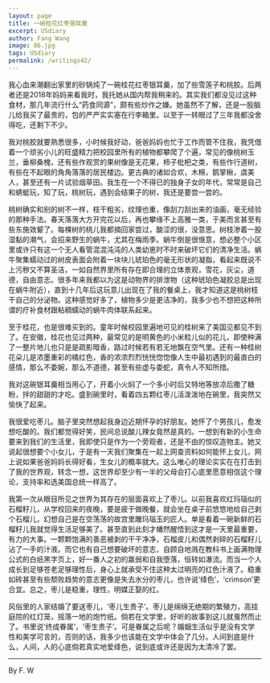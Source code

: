 ```yaml
---
layout: page
title: 一碗桂花红枣银耳羹
excerpt: USdiary
author: Fang Wang
image: 86.jpg
tags: USdiary
permalink: /writings42/
---
```

我心血来潮翻出家里的砂锅炖了一碗桂花红枣银耳羹，加了些雪莲子和桃胶。后两者还是2018年妈妈来看我时，我托她从国内帮我稍来的。其实我们都没见过这种食材，那几年流行什么“药食同源”，颇有些炒作之嫌。她虽然不了解，还是一股脑儿给我买了最贵的，包的严严实实塞在行李箱里。以至于一转眼过了三年我都没舍得吃，还剩下不少。

我对桃胶就要熟悉很多，小时候我好动，爸爸妈妈也忙于工作而管不住我，我凭借着一个顽劣小儿的旺盛精力把校园里所有的植物都攀爬了个遍，常见的像桃树玉兰，垂柳桑槐，还有些作观赏的果树像是无花果，柿子枇杷之类，有些作行道树，有些在不起眼的角角落落的居民楼边。更古典的诸如合欢，木棉，鹅掌楸，虞美人，甚至还有一片试验烟草田。我生在一个不得已的独身子女的年代，常常是自己和蜻蜓玩，知了玩，桃树玩，遇到会结果子的树，我还是要尝一尝的。

桃树确实和别的树不一样，枝干粗劣，纹理也重，像刮刀刮出来的油画，毫无经验的那种手法。春天落落大方开完花以后，再也攀缘不上高雅一类，于美而言甚至有些东施效颦了。每棵树的桃儿我都摘回家尝过，酸涩的很，没意思。树枝渗着一股湿黏的潮气，会招来野生的蜗牛，尤其在梅雨季。蜗牛倒是很惬意，想必整个小区里或许只有这一个无人看管混混沌沌的人类幼崽时不时来破坏它们的清净生活。蜗牛聚集蠕动过的树皮表面会附着一块块儿琥珀色的毫无形状的凝脂，看起来既说不上污秽又不算圣洁，一如自然界里所有存在即合理的立体景观，雪花，灰尘，道德，自由意志。很多年来我都以为这是动物界的排泄物（这种琥珀色凝胶总是出现在蜗牛附近），直到十几年后这玩意儿出现在了我的餐桌上，我才知道这是桃树枝干自己的分泌物。这种感觉好多了，植物多少是更洁净的，我多少也不想把这种所谓的疗补食材跟粘稠蠕动的蜗牛肉体联系起来。

至于桂花，也是很难买到的。童年时候校园里遍地可见的桂树来了美国见都见不到了。在安徽，桂花也见过两种，最常见的是明黄色的小米粒儿似的花儿，即使种满了一整片地儿也只是是疏影暗香，路过时候若有若无地飘在空气里。还有一种桂树花朵儿是浓墨重彩的橘红色，香的浓浓烈烈恍恍惚惚像人生中最初遇到的最直白的感情，那么不委婉，那么不道德，甚至有些虚与委蛇，真令人不知所措。

我对这碗银耳羹相当用心了，开着小火焖了一个多小时后又特地等放凉后撒了糖粉，拌的甜甜的才吃。盛到碗里时，看着四五颗红枣儿活泼泼地在碗里，我突然又愉快了起来。

我很爱吃枣儿。脑子里突然想起我身边近期怀孕的好朋友。她怀了个男孩儿，愈发想吃酸的。我们都觉得好笑，民间总说酸儿辣女竟然是真的。一想到有新的小生命要来到我们的生活里，我即使只是作为一个旁观者，还是不由的惊叹造物主。她又说起很想要个小女儿，于是有一天我们聚集在一起上网查资料如何能怀上女儿，网上说如果爸爸妈妈长得好看，生女儿的概率就大。这么唯心的理论实实在在打击到了我的世界观，转念一想，这世界却至少有一半的父母会打心底里愿意相信这个理论，支持率和选美国总统一样高了。

我第一次从眼目所见之世界为其存在的层面喜欢上了枣儿。以前我喜欢红玛瑙似的石榴籽儿，从学校回来的夜晚，要是疲于做晚餐，就会坐在桌子前悠悠地给自己剥个石榴儿，幻想自己是在空荡荡的故宫里雕玛瑙玉的匠人。单是看着一碗新鲜的石榴籽儿我就觉得生活足够美了。甚至直到此刻才幡然醒悟到这才是一天里最重要，有力的大事。一颗颗饱满的善恶被剥的干干净净，石榴皮儿和偶然剥碎的石榴籽儿沾了一手的汁液。而它也有自己想要破坏的意志，自顾自地溅在教科书上画满物理公式的白纸黑字页上，好一番人之初的羸弱和自我堕落，恒转如瀑流。而当一个人成长到足够苍老足够理性后，身心上就承受不住这种太过明亮的红色汁液了。稳重如砖甚至有些颓败趋势的意志更像是失去水分的枣儿，也许说‘绛色’，‘crimson’更合宜。总之，枣儿是稳重，理性，明媒正娶的红。

风俗里的人家结婚了要送枣儿，‘枣儿生贵子’。枣儿是绵绵无绝期的繁殖力，高挂庭院的红灯笼，摇落一地的炮竹纸。倘若在文学里，好听的故事到这儿就戛然而止了。书里说‘终成眷属’，‘枣生贵子’。可是眷属之后呢？婚姻生活似乎是没有文学性和美学可言的，否则的话，我多少也该能在文学中体会了几分。人间到底是什么，人间，人的心底倘若真实地爱绛色，说到底或许还是因为太清冷了罢。

****

By F. W
